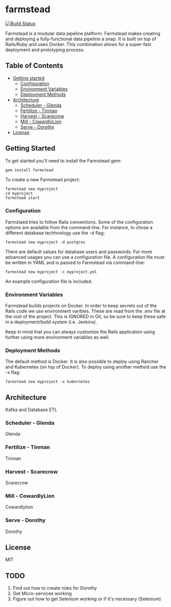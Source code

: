 # farmstead

[![Build Status](https://api.travis-ci.org/mastermindg/farmstead.svg?branch=master)](http://travis-ci.org/mastermindg/farmstead)

Farmstead is a modular data pipeline platform. Farmstead makes creating and deploying a fully-functional data pipeline a snap. It is built on top of Rails/Ruby and uses Docker. This combination allows for a super-fast deployment and prototyping process.


## Table of Contents

<!-- TOC depthFrom:1 depthTo:6 withLinks:1 orderedList:0 -->

- [Getting started](#getting-started)
    - [Configuration](#configuration)
    - [Environment Variables](#env)
    - [Deployment Methods](#deployment)
- [Architecture](#architecture)
    - [Scheduler - Glenda](#glenda)
    - [Fertilize - Tinman](#tinman)
    - [Harvest - Scarecrow](#scarecrow)
    - [Mill - CowardlyLion](#cowardlylion)
    - [Serve - Dorothy](#dorothy)
- [License](#license)

<!-- /TOC -->


## Getting Started

To get started you'll need to install the Farmstead gem:

```ruby
gem install farmstead
```

To create a new Farmstead project:

```
farmstead new myproject
cd myproject
farmstead start
```

### Configuration

Farmstaed tries to follow Rails conventions. Some of the configuration options are available from the command-line. For instance, to chose a different database techhnology use the -d flag:

```
farmstead new myproject -d postgres
```

There are default values for database users and passwords. For more advanced usages you can use a configuration file. A configuration file must be written in YAML and is passed to Farmstead via command-line:

```
farmstead new myproject -c myproject.yml
```

An example configuration file is included.

### Environment Variables

Farmstead builds projects on Docker. In order to keep secrets out of the Rails code we use environment varibles. These are read from the .env file at the root of the project. This is IGNORED in Git, so be sure to keep these safe in a deployment/build system (i.e. Jenkins).

Keep in mind that you can always customize the Rails application using further using more environment variables as well.

### Deployment Methods

The default method is Docker. It is also possible to deploy using Rancher and Kubernetes (on top of Docker). To deploy using another method use the -x flag:


```
farmstead new myproject -x kubernetes
```

## Architecture

Kafka and Database ETL

### Scheduler - Glenda

Glenda

### Fertilize - Tinman

Tinman

### Harvest - Scarecrow

Scarecrow

### Mill - CowardlyLion

Cowardlylion

### Serve - Dorothy

Dorothy

## License

MIT


## TODO

1. Find out how to create roles for Dorothy
2. Get Micro-services working
3. Figure out how to get Selenium working or if it's necessary (Selenium)


